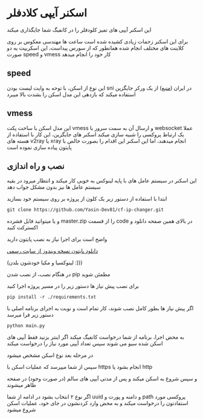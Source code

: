 # اسکنر آیپی کلادفلر
این اسکنر آیپی های تمیز کلودفلر را در کانفیگ شما جایگذاری میکند

برای این اسکنر زحمات زیادی کشیده شده است
ساعت ها مهندسی معکوس بر روی کلاینت های مختلف انجام شده
همانطور که از سورس پیداست، این اسکریپت یه دو صورت speed و vmess کار خود را انجام میدهد

## speed
این نوع از اسکن، با توحه به وایت لیست بودن sni در ایران ([منبع](https://twitter.com/safasafari3/status/1643154352326975488)) از یک ورکر جایگزین استفاده میکند که بازدهی این مدل اسکن را بشدت بالا میبرد

## vmess
این مدل اسکن با ساخت پکت vmess و ارسال آن به سمت سرور با websocket عملا یک ارتباط پروکسی را شبیه سازی میکند
اسکنر های جایگزین، این کار با استفاده از هسته های v2ray یا xray انجام میدهند، اما این اسکنر این اقدام را بصورت خالص با پایتون پیاده سازی نموده است

## نصب و راه اندازی
این اسکنر در سیستم عامل های با پایه لینوکس به خوبی کار میکند و انتظار میرود در بقیه سیستم عامل ها نیز بدون مشکل جواب دهد

ابتدا با استفاده از دستور زیر یک کلون از پروژه بر روی سیستم خود بسازید

`git clone https://github.com/Yasin-Dev81/cf-ip-changer.git`

و یا میتوانید فایل فشرده master.zip را از قسمت code در بالای همین صفحه دانلود و اکسترکت کنید

واضح است برای اجرا نیاز به نصب پایتون دارید

[دانلود پایتون نسخه ویندوز از سایت رسمی](https://www.python.org/downloads/windows/)

(لینوکسیا و مکیا خودشون بلدن :)))

در هنگام نصب، از نصب شدن pip مطمئن شوید

برای نصب پیش نیاز ها دستور زیر را در مسیر پروژه اجرا کنید

`pip install -r ./requirements.txt`


اگر پیش نیاز ها بطور کامل نصب شوند، کار تمام است و نوبت به اجرای برنامه اصلی با دستور زیر فرا میرسد

`python main.py`


به محض اجرا، برنامه از شما درخواست کانفیگ میکند اگر اینتر بزنید فقط آیپی های اسکن شده سیو می شوند
سپس تعداد آیپی مورد نیاز را درخواست میکند

در مرحله بعد نوع اسکن مشخص میشود

سپس از شما میپرسد که عملیات اسکن با https انجام بشود یا http

و سپس شروع به اسکن میکند و پس از مدتی آیپی های سالم (در صورت وجود) در صفحه ظاهر میشوند



اگر نوع ۲ انتخاب بشود در ادامه از شما uuid و دامنه و پورت و path پروکسی مورد استفادتون را درخواست میکند و به محض وارد کردنشون در 
جای خود، عملیات اسکن شروع میشود

